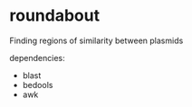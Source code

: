 # roundabout
Finding regions of similarity between plasmids


dependencies:
- blast
- bedools
- awk
